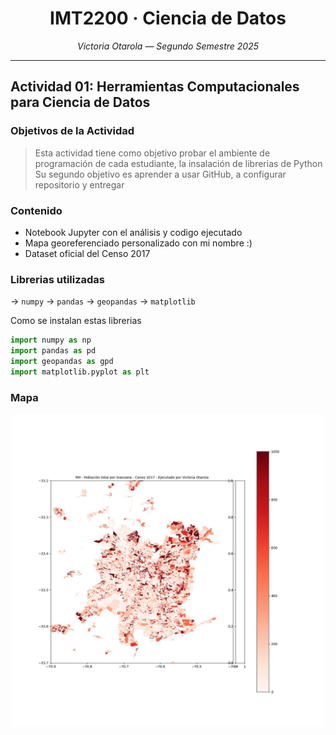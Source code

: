 
<!-- README.md -->

<h1 align="center">IMT2200 · Ciencia de Datos</h1>
<p align="center"><em>Victoria Otarola — Segundo Semestre 2025</em></p>


---

## Actividad 01: Herramientas Computacionales para Ciencia de Datos

### Objetivos de la Actividad
> Esta actividad tiene como objetivo probar el
> ambiente de programación de cada 
> estudiante, la insalación de librerias de 
> Python
> Su segundo objetivo es aprender a usar 
> GitHub, a configurar repositorio y entregar 

### Contenido

- Notebook Jupyter con el análisis y codigo ejecutado
- Mapa georeferenciado personalizado con mi nombre :)
- Dataset oficial del Censo 2017

### Librerias utilizadas
-> `numpy`
-> `pandas`
-> `geopandas`
-> `matplotlib`

Como se instalan estas librerias

```python
import numpy as np
import pandas as pd
import geopandas as gpd
import matplotlib.pyplot as plt
```

### Mapa
<p align="center">
  <img src="./Actividad 01/PoblacionRM_C2017_Victoria_Otarola.jpg" width="500"/>
</p>


